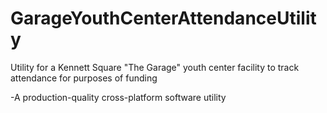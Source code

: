 # GarageYouthCenterAttendanceUtility
Utility for a Kennett Square "The Garage" youth center facility to track attendance for purposes of funding

-A production-quality cross-platform software utility
